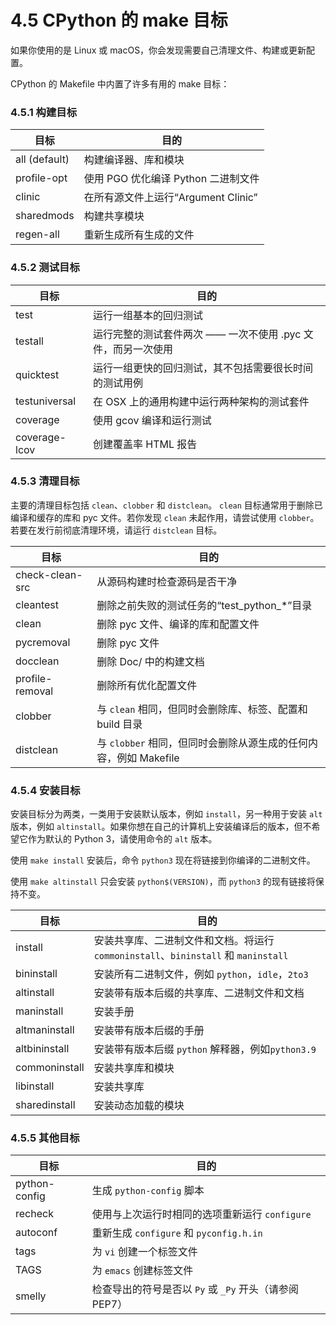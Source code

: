# 4.5 CPython 的 make 目标

如果你使用的是 Linux 或 macOS，你会发现需要自己清理文件、构建或更新配置。

CPython 的 Makefile 中内置了许多有用的 make 目标：

### 4.5.1 构建目标

| 目标          | 目的                                 |
| ------------- | ----------------------------------- |
| all (default) | 构建编译器、库和模块                   |
| profile-opt   | 使用 PGO 优化编译 Python 二进制文件    |
| clinic        | 在所有源文件上运行“Argument Clinic”   |
| sharedmods    | 构建共享模块                         |
| regen-all     | 重新生成所有生成的文件                 |

### 4.5.2 测试目标

| 目标           | 目的                                                |
| ------------- | --------------------------------------------------- |
| test          | 运行一组基本的回归测试                                  |
| testall       | 运行完整的测试套件两次 —— 一次不使用 .pyc 文件，而另一次使用 |
| quicktest     | 运行一组更快的回归测试，其不包括需要很长时间的测试用例        |
| testuniversal | 在 OSX 上的通用构建中运行两种架构的测试套件                |
| coverage      | 使用 gcov 编译和运行测试                                |
| coverage-lcov | 创建覆盖率 HTML 报告                                   |

### 4.5.3 清理目标

主要的清理目标包括 `clean`、`clobber` 和 `distclean`。 `clean` 目标通常用于删除已编译和缓存的库和 pyc 文件。若你发现 `clean` 未起作用，请尝试使用 `clobber`。若要在发行前彻底清理环境，请运行 `distclean` 目标。

| 目标              | 目的                                              |
| --------------- | -------------------------------------------------- |
| check-clean-src | 从源码构建时检查源码是否干净                            |
| cleantest       | 删除之前失败的测试任务的“test\_python\_\*”目录          |
| clean           | 删除 pyc 文件、编译的库和配置文件                       |
| pycremoval      | 删除 pyc 文件                                       |
| docclean        | 删除 Doc/ 中的构建文档                                |
| profile-removal | 删除所有优化配置文件                                   |
| clobber         | 与 `clean` 相同，但同时会删除库、标签、配置和 build 目录    |
| distclean       | 与 `clobber` 相同，但同时会删除从源生成的任何内容，例如 Makefile |

### 4.5.4 安装目标

安装目标分为两类，一类用于安装默认版本，例如 `install`，另一种用于安装 `alt` 版本，例如 `altinstall`。如果你想在自己的计算机上安装编译后的版本，但不希望它作为默认的 Python 3，请使用命令的 `alt` 版本。

使用 `make install` 安装后，命令 `python3` 现在将链接到你编译的二进制文件。

使用 `make altinstall` 只会安装 `python$(VERSION)`，而 `python3` 的现有链接将保持不变。

| 目标            | 目的                                                             |
| ------------- | -------------------------------------------------------------- |
| install       | 安装共享库、二进制文件和文档。将运行 `commoninstall`、`bininstall` 和 `maninstall` |
| bininstall    | 安装所有二进制文件，例如 `python`，`idle`，`2to3`                            |
| altinstall    | 安装带有版本后缀的共享库、二进制文件和文档                                          |
| maninstall    | 安装手册                                                           |
| altmaninstall | 安装带有版本后缀的手册                                                    |
| altbininstall | 安装带有版本后缀 `python` 解释器，例如`python3.9`                            |
| commoninstall | 安装共享库和模块                                                       |
| libinstall    | 安装共享库                                                          |
| sharedinstall | 安装动态加载的模块                                                      |

### 4.5.5 其他目标

| 目标            | 目的                                           |
| ------------- | ----------------------------------------------- |
| python-config | 生成 `python-config` 脚本                        |
| recheck       | 使用与上次运行时相同的选项重新运行 `configure`        |
| autoconf      | 重新生成 `configure` 和 `pyconfig.h.in`           |
| tags          | 为 `vi` 创建一个标签文件                           |
| TAGS          | 为 `emacs` 创建标签文件                            |
| smelly        | 检查导出的符号是否以 `Py` 或 `_Py` 开头（请参阅 PEP7） |
